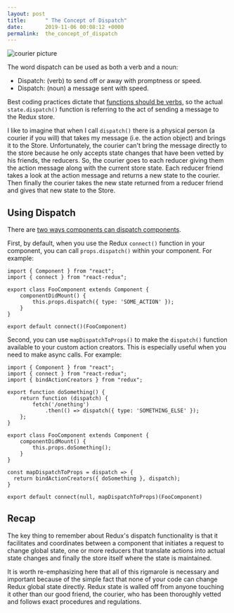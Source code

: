 ```yaml
---
layout: post
title:      " The Concept of Dispatch"
date:       2019-11-06 00:08:12 +0000
permalink:  the_concept_of_dispatch
---
```



![courier picture](https://i.imgur.com/Sq694Vk.jpg)

The word dispatch can be used as both a verb and a noun:

* Dispatch: (verb) to send off or away with promptness or speed.
* Dispatch: (noun) a message sent with speed.

Best coding practices dictate that [functions should be verbs](https://medium.com/coding-skills/clean-code-101-meaningful-names-and-functions-bf450456d90c), so the actual `state.dispatch()` function is referring to the act of sending a message to the Redux store.

I like to imagine that when I call `dispatch()` there is a physical person (a courier if you will) that takes my message (i.e. the action object) and brings it to the Store. Unfortunately, the courier can't bring the message directly to the store because he only accepts state changes that have been vetted by his friends, the reducers. So, the courier goes to each reducer giving them the action message along with the current store state. Each reducer friend takes a look at the action message and returns a new state to the courier. Then finally the courier takes the new state returned from a reducer friend and gives that new state to the Store.

## Using Dispatch

There are [two ways components can dispatch components](https://react-redux.js.org/using-react-redux/connect-mapdispatch).

First, by default, when you use the Redux `connect()` function in your component, you can call `props.dispatch()` within your component. For example:

```
import { Component } from "react";
import { connect } from "react-redux";

export class FooComponent extends Component {
	componentDidMount() {
    	this.props.dispatch({ type: 'SOME_ACTION' });
  	}
}

export default connect()(FooComponent)
```

Second, you can use `mapDispatchToProps()` to make the `dispatch()` function available to your custom action creators. This is especially useful when you need to make async calls. For example:

```
import { Component } from "react";
import { connect } from "react-redux";
import { bindActionCreators } from "redux";

export function doSomething() {
	return function (dispatch) {
		fetch('/onething')
			.then(() => dispatch({ type: 'SOMETHING_ELSE' });
	};
}

export class FooComponent extends Component {
	componentDidMount() {
    	this.props.doSomething();
  	}
}

const mapDispatchToProps = dispatch => {
  return bindActionCreators({ doSomething }, dispatch);
}

export default connect(null, mapDispatchToProps)(FooComponent)
```

## Recap

The key thing to remember about Redux's dispatch functionality is that it facilitates and coordinates between a component that initiates a request to change global state, one or more reducers that translate actions into actual state changes and finally the store itself where the state is maintained.

It is worth re-emphasizing here that all of this rigmarole is necessary and important because of the simple fact that none of your code can change Redux global state directly. Redux state is walled off from anyone touching it other than our good friend, the courier, who has been thoroughly vetted and follows exact procedures and regulations. 



	

